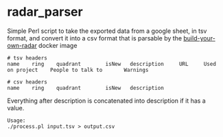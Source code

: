 # radar_parser

Simple Perl script to take the exported data from a google sheet, in tsv format, and convert it into a csv format that is parsable by the [build-your-own-radar](https://hub.docker.com/r/wwwthoughtworks/build-your-own-radar) docker image

```
# tsv headers
name    ring    quadrant        isNew   description     URL     Used on project    People to talk to       Warnings

# csv headers
name    ring    quadrant        isNew   description
```

Everything after description is concatenated into description if it has a value.

```
Usage:
./process.pl input.tsv > output.csv
```
